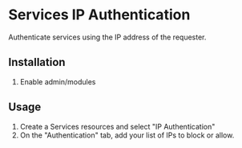 Services IP Authentication
==========================

Authenticate services using the IP address of the requester.

Installation
------------

1. Enable admin/modules

Usage
-----

1. Create a Services resources and select "IP Authentication"
2. On the "Authentication" tab, add your list of IPs to block or allow.